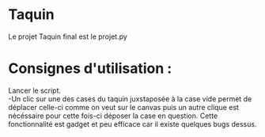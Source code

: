 # Taquin
Le projet Taquin final est le projet.py
# Consignes d'utilisation : 
Lancer le script.   
-Un clic sur une des cases du taquin juxstaposée à la case vide permet de déplacer celle-ci comme on veut sur le canvas puis un autre clique est nécéssaire pour cette fois-ci déposer la case en question. Cette fonctionnalité est gadget et peu efficace car il existe quelques bugs dessus.